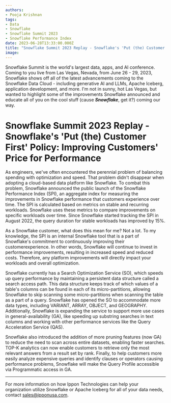 ```yaml
---
authors:
- Pooja Krishnan
tags:
- Data
- Snowflake
- Snowflake Summit 2023
- Snowflake Performance Index
date: 2023-06-28T13:33:00.000Z
title: "Snowflake Summit 2023 Replay - Snowflake's 'Put (the) Customer First' Policy: Improving Customers' Price for Performance"
image: 
---
```


Snowflake Summit is the world's largest data, apps, and AI conference. Coming to you live from Las Vegas, Nevada, from June 26 - 29, 2023, Snowflake shows off all of the latest advancements coming to the Snowflake Data Cloud - including generative AI and LLMs, Apache Iceberg, application development, and more. I'm not in sunny, hot Las Vegas, but wanted to highlight some of the improvements Snowflake announced and educate all of you on the cool stuff (cause ***Snowflake***, get it?) coming our way.

# Snowflake Summit 2023 Replay - Snowflake's 'Put (the) Customer First' Policy: Improving Customers' Price for Performance
As engineers, we've often encountered the perennial problem of balancing spending with optimization and speed. That problem didn't disappear when adopting a cloud-based data platform like Snowflake. To combat this problem, Snowflake announced the public launch of the Snowflake Performance Index (SPI), an aggregate index for measuring the improvements in Snowflake performance that customers experience over time. The SPI is calculated based on metrics on stable and recurring workloads. Snowflake uses these metrics to compare improvements on specific workloads over time. Since Snowflake started tracking the SPI in August 2022, the query duration for stable workloads has improved by 15%.

As a Snowflake customer, what does this mean for me? Not a lot. To my knowledge, the SPI is an internal Snowflake tool that is a part of Snowflake's commitment to continuously improving their customerexperience. In other words, Snowflake will continue to invest in performance improvements, resulting in increased speed and reduced costs. Therefore, any platform improvements will directly impact your workloads and overall optimization.

Snowflake currently has a Search Optimization Service (SO), which speeds up query performance by maintaining a persistent data structure called a search access path. This data structure keeps track of which values of a table's columns can be found in each of its micro-partitions, allowing Snowflake to skip scanning some micro-partitions when scanning the table as a part of a query. Snowflake has opened the SO to accommodate more data types, including VARIANT, ARRAY, OBJECT, and GEOGRAPHY. Additionally, Snowflake is expanding the service to support more use cases in general-availability (GA), like speeding up substring searches in text columns and working with other performance services like the Query Acceleration Service (QAS).

Snowflake also introduced the addition of more pruning features (now GA) to reduce the need to scan across entire datasets, enabling faster searches. TOP-K analytics can now enable customers to retrieve only the most relevant answers from a result set by rank. Finally, to help customers more easily analyze expensive queries and identify clauses or operators causing performance problems, Snowflake will make the Query Profile accessible via Programmatic access in GA.

----
For more information on how Ippon Technologies can help your organization utilize Snowflake or Apache Iceberg for all of your data needs, contact sales@ipponusa.com.